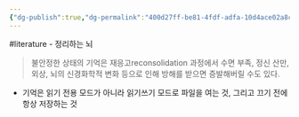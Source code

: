```yaml
---
{"dg-publish":true,"dg-permalink":"400d27ff-be81-4fdf-adfa-10d4ace02a8c","permalink":"/400d27ff-be81-4fdf-adfa-10d4ace02a8c/","dgHomeLink":true,"dgPassFrontmatter":false}
---
```


#literature - 정리하는 뇌

> 불안정한 상태의 기억은 재응고reconsolidation 과정에서 수면 부족, 정신 산만, 외상, 뇌의 신경화학적 변화 등으로 인해 방해를 받으면 증발해버릴 수도 있다.

- 기억은 읽기 전용 모드가 아니라 읽기쓰기 모드로 파일을 여는 것, 그리고 끄기 전에 항상 저장하는 것
